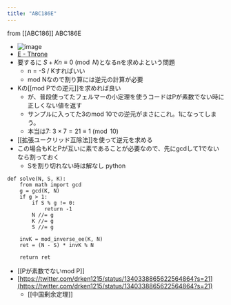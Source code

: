 ```yaml
---
title: "ABC186E"
---
```


from [[ABC186]]
ABC186E
- ![image](https://gyazo.com/90585b907bd02b760801e90adbe4c60d/thumb/1000)
- [E - Throne](https://atcoder.jp/contests/abc186/tasks/abc186_e)
- 要するに $S + K n \equiv 0 \pmod{N}$となるnを求めよという問題
    - n = -S / Kすればいい
    - mod Nなので割り算には逆元の計算が必要
- Kの[[mod Pでの逆元]]を求めれば良い
    - が、普段使ってたフェルマーの小定理を使うコードはPが素数でない時に正しくない値を返す
    - サンプルに入ってた3のmod 10での逆元がまさにこれ。1になってしまう。
    - 本当は7: $3 \times 7 = 21 \equiv 1 \pmod{10}$
- [[拡張ユークリッド互除法]]を使って逆元を求める
- この場合もKとPが互いに素であることが必要なので、先にgcdして1でないなら割っておく
    - Sを割り切れない時は解なし
python

```
def solve(N, S, K):
    from math import gcd
    g = gcd(K, N)
    if g > 1:
        if S % g != 0:
            return -1
        N //= g
        K //= g
        S //= g

    invK = mod_inverse_ee(K, N)
    ret = (N - S) * invK % N

    return ret
```

- [[Pが素数でないmod P]]
- [https://twitter.com/drken1215/status/1340338865622564864?s=21](https://twitter.com/drken1215/status/1340338865622564864?s=21)
    - [[中国剰余定理]]
